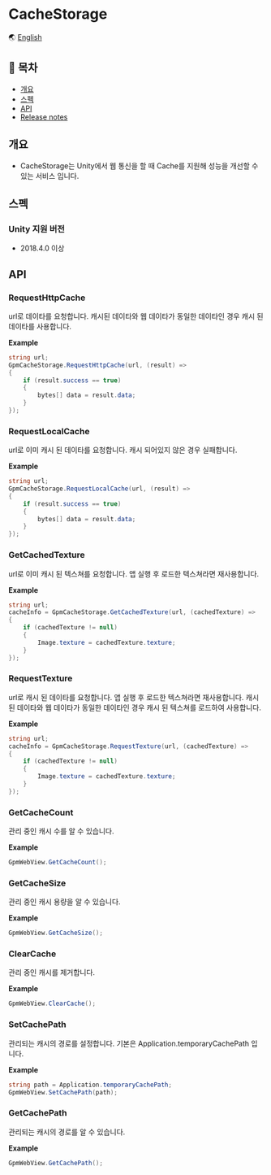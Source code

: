 # CacheStorage

🌏 [English](README.en.md)

## 🚩 목차

* [개요](#개요)
* [스펙](#스펙)
* [API](#api)
* [Release notes](./ReleaseNotes.md)

## 개요

* CacheStorage는 Unity에서 웹 통신을 할 때 Cache를 지원해 성능을 개선할 수 있는 서비스 입니다.

## 스펙

### Unity 지원 버전

* 2018.4.0 이상

## API

### RequestHttpCache

url로 데이타를 요청합니다.
캐시된 데이타와 웹 데이타가 동일한 데이타인 경우 캐시 된 데이타를 사용합니다.

**Example**
```cs
string url;
GpmCacheStorage.RequestHttpCache(url, (result) =>
{
	if (result.success == true)
	{
		bytes[] data = result.data;
	}
});
```

### RequestLocalCache

url로 이미 캐시 된 데이타를 요청합니다. 
캐시 되어있지 않은 경우 실패합니다.

**Example**
```cs
string url;
GpmCacheStorage.RequestLocalCache(url, (result) =>
{
	if (result.success == true)
	{
		bytes[] data = result.data;
	}
});
```

### GetCachedTexture

url로 이미 캐시 된 텍스쳐를 요청합니다.
앱 실행 후 로드한 텍스쳐라면 재사용합니다.

**Example**
```cs
string url;
cacheInfo = GpmCacheStorage.GetCachedTexture(url, (cachedTexture) =>
{
	if (cachedTexture != null)
	{
		Image.texture = cachedTexture.texture;
	}
});
```


### RequestTexture

url로 캐시 된 데이타를 요청합니다. 
앱 실행 후 로드한 텍스쳐라면 재사용합니다.
캐시된 데이타와 웹 데이타가 동일한 데이타인 경우 캐시 된 텍스쳐를 로드하여 사용합니다.

**Example**
```cs
string url;
cacheInfo = GpmCacheStorage.RequestTexture(url, (cachedTexture) =>
{
	if (cachedTexture != null)
	{
		Image.texture = cachedTexture.texture;
	}
});
```

### GetCacheCount

관리 중인 캐시 수를 알 수 있습니다.

**Example**
```cs
GpmWebView.GetCacheCount();
```

### GetCacheSize

관리 중인 캐시 용량을 알 수 있습니다.

**Example**
```cs
GpmWebView.GetCacheSize();
```

### ClearCache

관리 중인 캐시를 제거합니다.

**Example**
```cs
GpmWebView.ClearCache();
```

### SetCachePath

관리되는 캐시의 경로를 설정합니다.
기본은 Application.temporaryCachePath 입니다.

**Example**
```cs
string path = Application.temporaryCachePath;
GpmWebView.SetCachePath(path);
```

### GetCachePath

관리되는 캐시의 경로를 알 수 있습니다.

**Example**
```cs
GpmWebView.GetCachePath();
```